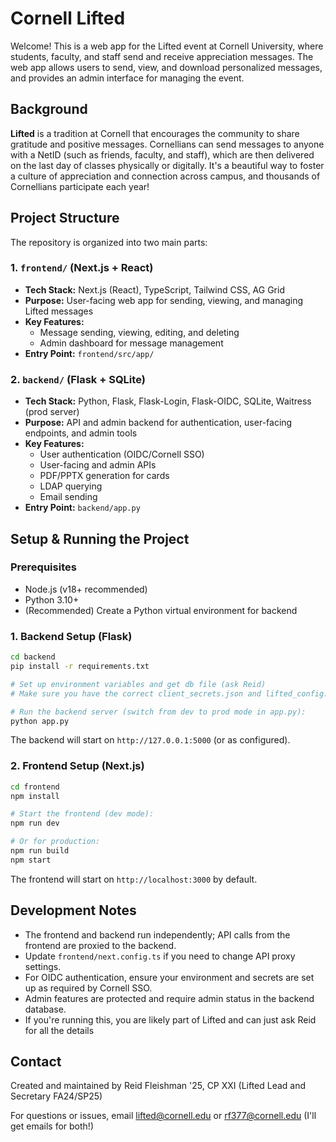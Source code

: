 # Cornell Lifted

Welcome!  This is a web app for the Lifted event at Cornell University, where students, faculty, and staff send and receive appreciation messages. The web app allows users to send, view, and download personalized messages, and provides an admin interface for managing the event.

## Background

**Lifted** is a tradition at Cornell that encourages the community to share gratitude and positive messages. Cornellians can send messages to anyone with a NetID (such as friends, faculty, and staff), which are then delivered on the last day of classes physically or digitally. It's a beautiful way to foster a culture of appreciation and connection across campus, and thousands of Cornellians participate each year!

## Project Structure

The repository is organized into two main parts:

### 1. `frontend/` (Next.js + React)
- **Tech Stack:** Next.js (React), TypeScript, Tailwind CSS, AG Grid
- **Purpose:** User-facing web app for sending, viewing, and managing Lifted messages
- **Key Features:**
	- Message sending, viewing, editing, and deleting
	- Admin dashboard for message management
- **Entry Point:** `frontend/src/app/`

### 2. `backend/` (Flask + SQLite)
- **Tech Stack:** Python, Flask, Flask-Login, Flask-OIDC, SQLite, Waitress (prod server)
- **Purpose:** API and admin backend for authentication, user-facing endpoints, and admin tools
- **Key Features:**
	- User authentication (OIDC/Cornell SSO)
	- User-facing and admin APIs
	- PDF/PPTX generation for cards
	- LDAP querying
    - Email sending
- **Entry Point:** `backend/app.py`

## Setup & Running the Project

### Prerequisites
- Node.js (v18+ recommended)
- Python 3.10+
- (Recommended) Create a Python virtual environment for backend

### 1. Backend Setup (Flask)

```sh
cd backend
pip install -r requirements.txt

# Set up environment variables and get db file (ask Reid)
# Make sure you have the correct client_secrets.json and lifted_config.json

# Run the backend server (switch from dev to prod mode in app.py):
python app.py
```

The backend will start on `http://127.0.0.1:5000` (or as configured).

### 2. Frontend Setup (Next.js)

```sh
cd frontend
npm install

# Start the frontend (dev mode):
npm run dev

# Or for production:
npm run build
npm start
```

The frontend will start on `http://localhost:3000` by default.

## Development Notes
- The frontend and backend run independently; API calls from the frontend are proxied to the backend.
- Update `frontend/next.config.ts` if you need to change API proxy settings.
- For OIDC authentication, ensure your environment and secrets are set up as required by Cornell SSO.
- Admin features are protected and require admin status in the backend database.
- If you're running this, you are likely part of Lifted and can just ask Reid for all the details

## Contact
Created and maintained by Reid Fleishman '25, CP XXI (Lifted Lead and Secretary FA24/SP25)

For questions or issues, email [lifted@cornell.edu](mailto:lifted@cornell.edu) or [rf377@cornell.edu](mailto:rf377@cornell.edu) (I'll get emails for both!)